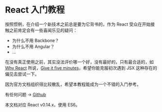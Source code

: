 # React 入门教程

按照惯例，在介绍一个新技术之前总是要为它背书的，作为 React
受众在开始接触之前肯定会有一些喜闻乐见的疑问：

- 为什么不用 Backbone？
- 为什么不用 Angular？
- ...

在没有真正使用之前，其实没法评价哪一个好，没有最好的，只有最合适的，如 [Why
React](http://facebook.github.io/react/docs/why-react.html) 所说，[Give it five
minutes](http://37signals.com/svn/posts/3124-give-it-five-minutes)，希望你能克服初次遇到
JSX 这种存在的偏见去尝试一下。

因为官方文档组织得比较散乱，希望本教程能成为一个不错的入门参考。

有任何问题 → [Github](https://github.com/hulufei/react-tutorial)

本文档对应 React v0.14.x，使用 ES6。